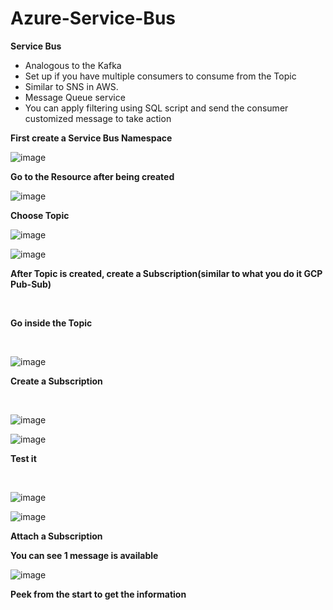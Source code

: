 # Azure-Service-Bus

<p><strong>Service Bus</strong></p>
<ul>
<li>Analogous to the Kafka</li>
<li>Set up if you have multiple consumers to consume from the Topic</li>
<li>Similar to SNS in AWS.</li>
<li>Message Queue service</li>
<li>You can apply filtering using SQL script and send the consumer customized message to take action</li>
</ul>

<p><strong>First create a Service Bus Namespace</strong></p>

![image](https://github.com/user-attachments/assets/22477f6a-09d1-4f1b-a110-2250ad719dc6)

<p><strong>Go to the Resource after being created</strong></p>


![image](https://github.com/user-attachments/assets/f129e1e4-8a6b-49ef-acdb-42a76104e967)

<p><strong>Choose Topic</strong></p>

![image](https://github.com/user-attachments/assets/639b701a-5838-4f02-a11f-c324465aff2b)


![image](https://github.com/user-attachments/assets/629a9036-7bba-4418-9dcd-aa21b127373f)

<p><strong>After Topic is created, create a Subscription(similar to what you do it GCP Pub-Sub)</strong></p>
<p><strong>&nbsp;</strong></p>


<p><strong>Go inside the Topic</strong></p>
<p><strong>&nbsp;</strong></p>

![image](https://github.com/user-attachments/assets/c09ab374-7bba-4d67-b5b6-c790f34f4137)

<p><strong>Create a Subscription</strong></p>
<p><strong>&nbsp;</strong></p>

![image](https://github.com/user-attachments/assets/fd12dadc-28f6-4afb-833b-a48bd3507de1)

![image](https://github.com/user-attachments/assets/ed5d0677-5d93-4d47-8939-36968d203a8b)

<p><strong>Test it</strong></p>
<p><strong>&nbsp;</strong></p>

![image](https://github.com/user-attachments/assets/7c51eedd-4626-4af8-8103-0b54538c6c9b)


![image](https://github.com/user-attachments/assets/cde09f9e-8708-4d3f-af9c-b57adeb6ec97)

<p><strong>Attach a Subscription</strong></p>

<p><strong>You can see 1 message is available</strong></p>


![image](https://github.com/user-attachments/assets/891d9a68-7e07-4aed-a63a-0d888ff43904)

<p><strong>Peek from the start to get the information</strong></p>







